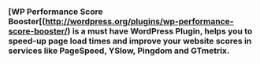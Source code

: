 ### [WP Performance Score Booster[(http://wordpress.org/plugins/wp-performance-score-booster/) is a must have WordPress Plugin, helps you to speed-up page load times and improve your website scores in services like PageSpeed, YSlow, Pingdom and GTmetrix. 
